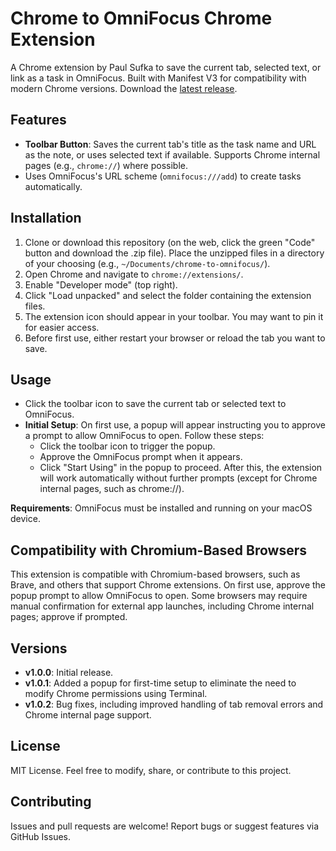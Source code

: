 # Chrome to OmniFocus Chrome Extension

A Chrome extension by Paul Sufka to save the current tab, selected text, or link as a task in OmniFocus. Built with Manifest V3 for compatibility with modern Chrome versions. Download the [latest release](https://github.com/psufka/chrome-to-omnifocus/releases/latest).

## Features
- **Toolbar Button**: Saves the current tab's title as the task name and URL as the note, or uses selected text if available. Supports Chrome internal pages (e.g., `chrome://`) where possible.
- Uses OmniFocus's URL scheme (`omnifocus:///add`) to create tasks automatically.

## Installation
1. Clone or download this repository (on the web, click the green "Code" button and download the .zip file). Place the unzipped files in a directory of your choosing (e.g., `~/Documents/chrome-to-omnifocus/`).
2. Open Chrome and navigate to `chrome://extensions/`.
3. Enable "Developer mode" (top right).
4. Click "Load unpacked" and select the folder containing the extension files.
5. The extension icon should appear in your toolbar. You may want to pin it for easier access.
6. Before first use, either restart your browser or reload the tab you want to save.

## Usage
- Click the toolbar icon to save the current tab or selected text to OmniFocus.
- **Initial Setup**: On first use, a popup will appear instructing you to approve a prompt to allow OmniFocus to open. Follow these steps:
  - Click the toolbar icon to trigger the popup.
  - Approve the OmniFocus prompt when it appears.
  - Click "Start Using" in the popup to proceed. After this, the extension will work automatically without further prompts (except for Chrome internal pages, such as chrome://).

**Requirements**: OmniFocus must be installed and running on your macOS device.

## Compatibility with Chromium-Based Browsers
This extension is compatible with Chromium-based browsers, such as Brave, and others that support Chrome extensions. On first use, approve the popup prompt to allow OmniFocus to open. Some browsers may require manual confirmation for external app launches, including Chrome internal pages; approve if prompted.

## Versions
- **v1.0.0**: Initial release.
- **v1.0.1**: Added a popup for first-time setup to eliminate the need to modify Chrome permissions using Terminal.
- **v1.0.2**: Bug fixes, including improved handling of tab removal errors and Chrome internal page support.

## License
MIT License. Feel free to modify, share, or contribute to this project.

## Contributing
Issues and pull requests are welcome! Report bugs or suggest features via GitHub Issues.
